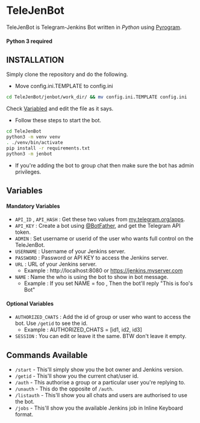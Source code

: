 # TeleJenBot

TeleJenBot is Telegram-Jenkins Bot written in _Python_ using [Pyrogram](https://github.com/pyrogram/pyrogram).

#### Python 3 required

## INSTALLATION

Simply clone the repository and do the following.

- Move config.ini.TEMPLATE to config.ini

```sh
cd TeleJenBot/jenbot/work_dir/ && mv config.ini.TEMPLATE config.ini
```

Check <a href="https://github.com/j1shnu/TeleJenBot#variables">Variabled</a> and edit the file as it says.

- Follow these steps to start the bot.

```sh
cd TeleJenBot
python3 -m venv venv
. ./venv/bin/activate
pip install -r requirements.txt
python3 -m jenbot
```

- If you're adding the bot to group chat then make sure the bot has admin privileges.

## Variables

#### Mandatory Variables

- `API_ID` , `API_HASH` : Get these two values from [my.telegram.org/apps](https://my.telegram.org/apps).
- `API_KEY` : Create a bot using [@BotFather](https://telegram.dog/BotFather), and get the Telegram API token.
- `ADMIN` : Set username or userid of the user who wants full control on the TeleJenBot.
- `USERNAME` : Username of your Jenkins server.
- `PASSWORD` : Password or API KEY to access the Jenkins server.
- `URL` : URL of your Jenkins server.
  - Example : http://localhost:8080 or https://jenkins.myserver.com
- `NAME` : Name the who is using the bot to show in bot message.
  - Example : If you set NAME = foo , Then the bot'll reply "This is foo's Bot"

#### Optional Variables

- `AUTHORIZED_CHATS` : Add the id of group or user who want to access the bot. Use `/getid` to see the id.
  - Example : AUTHORIZED_CHATS = [id1, id2, id3]
- `SESSION` : You can edit or leave it the same. BTW don't leave it empty.

## Commands Available

- `/start` - This'll simply show you the bot owner and Jenkins version.
- `/getid` - This'll show you the current chat/user id.
- `/auth` - This authorise a group or a particular user you're replying to.
- `/unauth` - This do the opposite of `/auth`.
- `/listauth` - This'll show you all chats and users are authorised to use the bot.
- `/jobs` - This'll show you the available Jenkins job in Inline Keyboard format.

